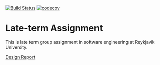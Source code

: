 [![Build Status](https://travis-ci.org/The-Lannisters/Late-term-Assignment.svg?branch=master)](https://travis-ci.org/The-Lannisters/Late-term-Assignment)
[![codecov](https://codecov.io/gh/The-Lannisters/Late-term-Assignment/branch/master/graph/badge.svg)](https://codecov.io/gh/The-Lannisters/Late-term-Assignment)
# Late-term Assignment
This is late term group assignment in software engineering at Reykjavík University.

[Design Report](docs/DesignReport.md)
